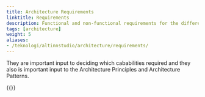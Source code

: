 ```yaml
---
title: Architecture Requirements
linktitle: Requirements
description: Functional and non-functional requirements for the different solutions has been important to shape the architecture.
tags: [architecture]
weight: 5
aliases:
- /teknologi/altinnstudio/architecture/requirements/
---
```


They are important input to deciding which cababilities required and they also is important input to the Architecture Principles and Architecture Patterns. 

{{<children />}}